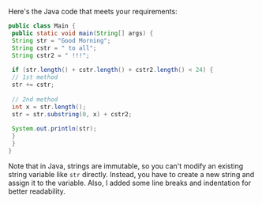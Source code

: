 Here's the Java code that meets your requirements:
```java
public class Main {
 public static void main(String[] args) {
 String str = "Good Morning";
 String cstr = " to all";
 String cstr2 = " !!!";
 
 if (str.length() + cstr.length() + cstr2.length() < 24) {
 // 1st method
 str += cstr;
 
 // 2nd method
 int x = str.length();
 str = str.substring(0, x) + cstr2;
 
 System.out.println(str);
 }
 }
}
```
Note that in Java, strings are immutable, so you can't modify an existing string variable like `str` directly. Instead, you have to create a new string and assign it to the variable. Also, I added some line breaks and indentation for better readability.

